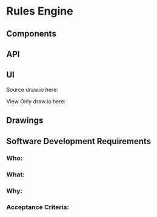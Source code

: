 # Rules Engine

## **Components**

  

## **API**



## **UI**
Source draw.io here:

View Only draw.io here:




## Drawings





## **Software Development Requirements**



### Who:



### What:



### Why: 



### Acceptance Criteria:
